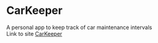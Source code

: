 # CarKeeper
A personal app to keep track of car maintenance intervals
<br>
Link to site [CarKeeper](https://landycodes.github.io/CarKeeper/)
